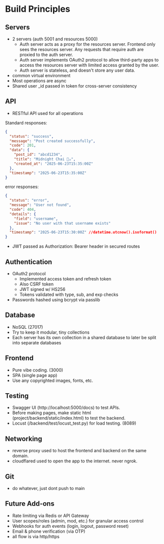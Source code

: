 # Build Principles

## Servers

- 2 servers (auth 5001 and resources 5000)
  - Auth server acts as a proxy for the resources server. Frontend only sees the resources server. Any requests that require auth are proxied to the auth server.
  - Auth server implements OAuth2 protocol to allow third-party apps to access the resources server with limited access granted by the user.
  - Auth server is stateless, and doesn't store any user data.
- common virtual environment
- Most operations are async
- Shared user \_id passed in token for cross-server consistency

## API

- RESTful API used for all operations

Standard responses:

```json
{
  "status": "success",
  "message": "Post created successfully",
  "code": 201,
  "data": {
    "post_id": "abcd1234",
    "title": "Midnight Chai 🌙☕",
    "created_at": "2025-06-23T15:35:00Z"
  },
  "timestamp": "2025-06-23T15:35:00Z"
}
```

error responses:

```json
{
  "status": "error",
  "message": "User not found",
  "code": 404,
  "details": {
    "field": "username",
    "issue": "No user with that username exists"
  },
  "timestamp": "2025-06-23T15:30:00Z" //datetime.utcnow().isoformat()
}
```

- JWT passed as Authorization: Bearer <token> header in secured routes

## Authentication

- OAuth2 protocol
  - Implemented access token and refresh token
  - Also CSRF token
  - JWT signed w/ HS256
  - Tokens validated with type, sub, and exp checks
- Passwords hashed using bcrypt via passlib

## Database

- NoSQL (27017)
- Try to keep it modular, tiny collections
- Each server has its own collection in a shared database to later be split into separate databases

## Frontend

- Pure vibe coding. (3000)
- SPA (single page app)
- Use any copyrighted images, fonts, etc.

## Testing

- Swagger UI (http://localhost:5000/docs) to test APIs.
- Before making pages, make static html (project/backend/static/index.html) to test the backend.
- Locust (/backend/test/locust_test.py) for load testing. (8089)

## Networking

- reverse proxy used to host the frontend and backend on the same domain.
- cloudflared used to open the app to the internet. never ngrok.

## Git

- do whatever, just dont push to main

## Future Add-ons

- Rate limiting via Redis or API Gateway
- User scopes/roles (admin, mod, etc.) for granular access control
- Webhooks for auth events (login, logout, password reset)
- Email & phone verification (via OTP)
- all flow is via http/https
